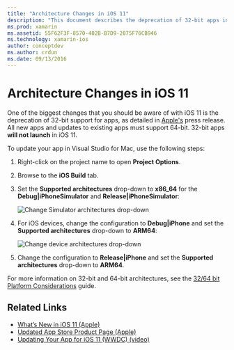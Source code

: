 ```yaml
---
title: "Architecture Changes in iOS 11"
description: "This document describes the deprecation of 32-bit apps in iOS 11. It discusses how to update applications to target 64-bit architectures."
ms.prod: xamarin
ms.assetid: 55F62F3F-8570-402B-B7D9-2875F76CB946
ms.technology: xamarin-ios
author: conceptdev
ms.author: crdun
ms.date: 09/13/2016
---
```


# Architecture Changes in iOS 11

One of the biggest changes that you should be aware of with iOS 11 is the deprecation of 32-bit support for apps, as detailed in [Apple's](https://developer.apple.com/news/?id=06282017b) press release. All new apps and updates to existing apps must support 64-bit. 32-bit apps **will not launch** in iOS 11.

To update your app in Visual Studio for Mac, use the following steps:

1. Right-click on the project name to open **Project Options**.
2. Browse to the **iOS Build** tab.
3. Set the **Supported architectures** drop-down to **x86_64** for the **Debug|iPhoneSimulator** and **Release|iPhoneSimulator**:

    ![Change Simulator architectures drop-down](architecture-changes-images/image1.png)

4. For iOS devices, change the configuration to **Debug|iPhone** and set the **Supported architectures** drop-down to **ARM64**:

    ![Change device architectures drop-down](architecture-changes-images/image2.png)

5. Change the configuration to **Release|iPhone** and set the **Supported architectures** drop-down to **ARM64**.

For more information on 32-bit and 64-bit architectures, see the [32/64 bit Platform Considerations](~/cross-platform/macios/32-and-64/index.md#ios) guide.

## Related Links

- [What’s New in iOS 11 (Apple)](https://developer.apple.com/ios/)
- [Updated App Store Product Page (Apple)](https://developer.apple.com/app-store/product-page/)
- [Updating Your App for iOS 11 (WWDC) (video)](https://developer.apple.com/videos/play/wwdc2017/204/)
